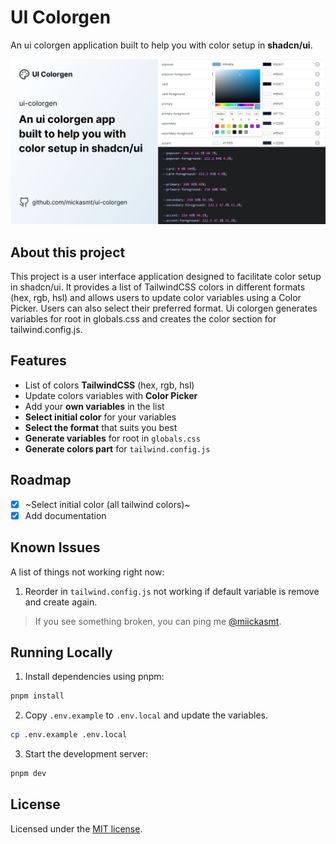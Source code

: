 # UI Colorgen

An ui colorgen application built to help you with color setup in **shadcn/ui**.

![hero](public/og.jpg)


## About this project

This project is a user interface application designed to facilitate color setup in shadcn/ui. It provides a list of TailwindCSS colors in different formats (hex, rgb, hsl) and allows users to update color variables using a Color Picker. Users can also select their preferred format. Ui colorgen generates variables for root in globals.css and creates the color section for tailwind.config.js.

## Features

- List of colors **TailwindCSS** (hex, rgb, hsl)
- Update colors variables with **Color Picker**
- Add your **own variables** in the list 
- **Select initial color** for your variables
- **Select the format** that suits you best
- **Generate variables** for root in `globals.css`
- **Generate colors part** for `tailwind.config.js`

## Roadmap

- [x] ~Select initial color (all tailwind colors)~
- [x] Add documentation

## Known Issues

A list of things not working right now:

1. Reorder in `tailwind.config.js` not working if default variable is remove and create again.

> If you see something broken, you can ping me [@miickasmt](https://twitter.com/miickasmt).

## Running Locally

1. Install dependencies using pnpm:

```sh
pnpm install
```

2. Copy `.env.example` to `.env.local` and update the variables.

```sh
cp .env.example .env.local
```

3. Start the development server:

```sh
pnpm dev
```

## License

Licensed under the [MIT license](https://github.com/mickasmt/ui-colorgen/blob/main/LICENCE.md).
